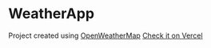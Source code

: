 # WeatherApp

Project created using [OpenWeatherMap](https://openweathermap.org/api)
[Check it on Vercel](https://weather-app-mdf5ud6t5-matheus-basso.vercel.app/)
